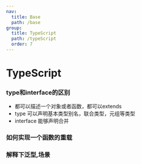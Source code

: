 ```yaml
---
nav:
  title: Base
  path: /base
group:
  title: TypeScript
  path: /typeScript
  order: 7
---
```


# TypeScript

### type和interface的区别
- 都可以描述一个对象或者函数，都可以extends
- type 可以声明基本类型别名，联合类型，元组等类型
- interface 能够声明合并

### 如何实现一个函数的重载

### 解释下泛型,场景







